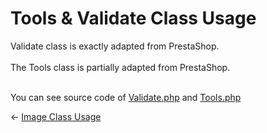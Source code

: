 # Tools &amp; Validate Class Usage

Validate class is exactly adapted from PrestaShop.<br /><br />
The Tools class is partially adapted from PrestaShop.<br /><br />

You can see source code of [Validate.php](../src/Validate.php) and [Tools.php](../src/Tools.php)  

&larr; [Image Class Usage](11-image-class-usage.md)
